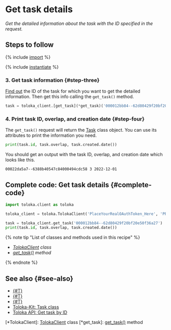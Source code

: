 # Get task details

_Get the detailed information about the task with the ID specified in the request._

## Steps to follow

{% include [import](../_includes/recipes/import.md) %}

{% include [instantiate](../_includes/recipes/instantiate.md) %}

### 3. Get task information {#step-three}

[Find out](./get-tasks.md) the ID of the task for which you want to get the detailed information. Then get this info calling the `get_task()` method.

```python
task = toloka_client.[get_task](*get_task)('000012bb84--62d80429f20bf20e50f36a27')
```

### 4. Print task ID, overlap, and creation date {#step-four}

The `get_task()` request will return the [Task](../reference/toloka.client.task.Task.md) class object. You can use its attributes to print the information you need.

```python
print(task.id, task.overlap, task.created.date())
```

You should get an output with the task ID, overlap, and creation date which looks like this.

```bash
00022da5a7--6388b40547c84000494cdc58 3 2022-12-01
```

## Complete code: Get task details {#complete-code}

```python
import toloka.client as toloka

toloka_client = toloka.TolokaClient('PlaceYourRealOAuthToken_Here', 'PRODUCTION')

task = toloka_client.get_task('000012bb84--62d80429f20bf20e50f36a27')
print(task.id, task.overlap, task.created.date())
```

{% note tip "List of classes and methods used in this recipe" %}

- _[TolokaClient](../reference/toloka.client.TolokaClient.md) class_
- _[get_task()](../reference/toloka.client.TolokaClient.get_task.md) method_

{% endnote %}

## See also {#see-also}

- [{#T}](../../guide/concepts/overview.md)
- [{#T}](./learn-basics.md)
- [{#T}](./use-cases.md)
- [Toloka-Kit: Task class](../reference/toloka.client.task.Task.md)
- [Toloka API: Get task by ID](https://toloka.ai/docs/api/api-reference/#get-/tasks/-id-)

[*TolokaClient]: [TolokaClient](../reference/toloka.client.TolokaClient.md) class
[*get_task]: [get_task()](../reference/toloka.client.TolokaClient.get_task.md) method